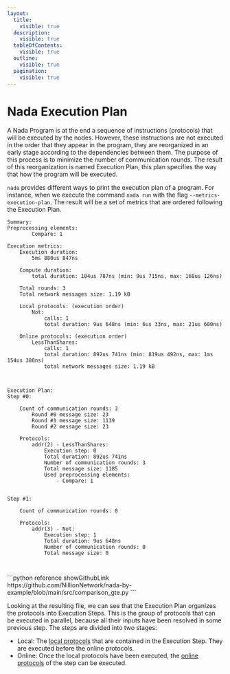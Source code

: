 ```yaml
---
layout:
  title:
    visible: true
  description:
    visible: true
  tableOfContents:
    visible: true
  outline:
    visible: true
  pagination:
    visible: true
---
```


# Nada Execution Plan

A Nada Program is at the end a sequence of instructions (protocols) that will be executed by the nodes. However, these instructions are not executed in the order that they appear in the program, they are reorganized in an early stage according to the dependencies between them. The purpose of this process is to minimize the number of communication rounds. The result of this reorganization is named Execution Plan, this plan specifies the way that how the program will be executed.

`nada` provides different ways to print the execution plan of a program. For instance, when we execute the command `nada run`  with the flag `--metrics-execution-plan`. The result will be a set of metrics that are ordered following the Execution Plan.

<Tabs>

<TabItem value="metrics" label="Execution Plan metrics">

```
Summary:
Preprocessing elements:
		Compare: 1

Execution metrics:
	Execution duration: 
		5ms 880us 847ns

	Compute duration: 
		total duration: 104us 787ns (min: 9us 715ns, max: 168us 126ns)

	Total rounds: 3
	Total network messages size: 1.19 kB

	Local protocols: (execution order)
		Not:
			calls: 1
			total duration: 9us 648ns (min: 6us 33ns, max: 21us 600ns)

	Online protocols: (execution order)
		LessThanShares:
			calls: 1
			total duration: 892us 741ns (min: 819us 492ns, max: 1ms 154us 380ns)
			total network messages size: 1.19 kB



Execution Plan:
Step #0:

	Count of communication rounds: 3
		Round #0 message size: 23
		Round #1 message size: 1139
		Round #2 message size: 23

	Protocols:
		addr(2) - LessThanShares:
			Execution step: 0
			Total duration: 892us 741ns
			Number of communication rounds: 3
			Total message size: 1185
			Used preprocessing elements:
				- Compare: 1


Step #1:

	Count of communication rounds: 0

	Protocols:
		addr(3) - Not:
			Execution step: 1
			Total duration: 9us 648ns
			Number of communication rounds: 0
			Total message size: 0



```

</TabItem>

<TabItem value="program" label="Nada Program">
```python reference showGithubLink
https://github.com/NillionNetwork/nada-by-example/blob/main/src/comparison_gte.py
```
</TabItem>

</Tabs>

Looking at the resulting file, we can see that the Execution Plan organizes the protocols into Execution Steps. This is the group of protocols that can be executed in parallel, because all their inputs have been resolved in some previous step. The steps are divided into two stages:
- Local: The [local protocols](/glossary#Local-Protocol) that are contained in the Execution Step. They are executed before the online protocols.
- Online: Once the local protocols have been executed, the [online protocols](/glossary#Online-Protocol) of the step can be executed.